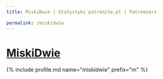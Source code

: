 ```yaml
---
title: MiskiDwie | Statystyki patronite.pl | Patromierz

permalink: /miskidwie
---
```


# [MiskiDwie](https://patronite.pl/miskidwie)

{% include profile.md name="miskidwie" prefix="m" %}
